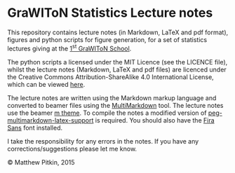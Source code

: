 # GraWIToN Statistics Lecture notes

This repository contains lecture notes (in Markdown, LaTeX and pdf format), figures and python scripts for figure
generation, for a set of statistics lectures giving at the
[1<sup>st</sup> GraWIToN School](https://events.ego-gw.it/indico/conferenceDisplay.py?ovw=True&confId=13).

The python scripts a licensed under the MIT Licence (see the LICENCE file),
whilst the lecture notes (Markdown, LaTeX and pdf files) are licenced under the Creative Commons Attribution-ShareAlike 4.0 International License, which can be viewed [here](https://creativecommons.org/licenses/by-sa/4.0/).

The lecture notes are written using the Markdown markup language and converted to beamer files
using the [MultiMarkdown](http://fletcherpenney.net/multimarkdown/) tool. The
lecture notes use the beamer [m theme](https://github.com/matze/mtheme). To
compile the notes a modified version of [peg-multimarkdown-latex-support](https://github.com/mattpitkin/peg-multimarkdown-latex-support) is required. You should also have the [Fira Sans](http://www.carrois.com/fira-4-1/) font installed.

I take the responsibility for any errors in the notes. If you have any corrections/suggestions please let me know. 

&copy; Matthew Pitkin, 2015
